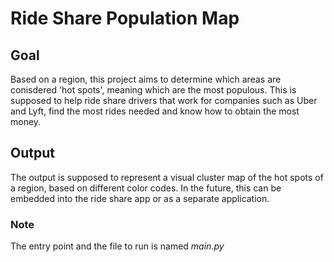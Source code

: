 # Ride Share Population Map
## Goal
Based on a region, this project aims to determine which areas are conisdered 'hot spots', meaning which are the most populous. This is supposed to help ride share drivers that work for companies such as Uber and Lyft, find the most rides needed and know how to obtain the most money.
## Output
The output is supposed to represent a visual cluster map of the hot spots of a region, based on different color codes. In the future, this can be embedded into the ride share app or as a separate application.

### Note
The entry point and the file to run is named *main.py*

